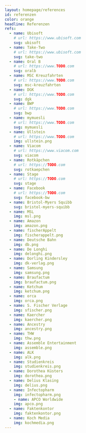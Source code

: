```yaml
---
layout: homepage/references
id: referenzen
color: orange
headline: Referenzen
refs:
  - name: Ubisoft
    # url: https://www.ubisoft.com
    svg: ubisoft
  - name: Take-Two
    # url: https://www.ubisoft.com
    svg: take-two
  - name: Oral B
    # url: https://www.TODO.com
    svg: oralb
  - name: MSC Kreuzfahrten
    # url: https://www.TODO.com
    svg: msc-kreuzfahrten
  - name: DGK
    # url: https://www.TODO.com
    svg: dgk
  - name: BWP
    # url: https://www.TODO.com
    svg: bwp
  - name: mymuesli
    # url: https://www.TODO.com
    svg: mymuesli
  - name: Ullstein
    # url: https://www.TODO.com
    img: ullstein.png
  - name: Viacom
    # url: https://www.viacom.com
    svg: viacom
  - name: Rotkäpchen
    # url: https://TODO.com
    svg: rotkaepchen
  - name: Stage
    # url: https://TODO.com
    svg: stage
  - name: Facebook
    # url: https://TODO.com
    svg: facebook-bw
  - name: Bristol-Myers Squibb
    svg: bristol-myers-squibb
  - name: MSL
    img: msl.png
  - name: Amazon
    img: amazon.png
  - name: fischerAppelt
    img: fischerappelt.png
  - name: Deutsche Bahn
    img: db.png
  - name: De Longhi
    img: delonghi.png
  - name: Dorling Kindersley
    img: dk-verlag.png
  - name: Samsung
    img: samsung.png
  - name: Braufactum
    img: braufactum.png
  - name: Ketchum
    img: ketchum.png
  - name: orca
    img: orca.png
  - name: S. Fischer Verlage
    img: sfischer.png
  - name: Kaercher
    img: kaercher.png
  - name: Ancestry
    img: ancestry.png
  - name: THW
    img: thw.png
  - name: Assemble Entertainment
    img: assemble.png
  - name: ALK
    img: alk.png
  - name: Studienkreis
    img: studienkreis.png
  - name: Dorothea Küsters
    img: dorothea.png
  - name: Delius Klasing
    img: delius.png
  - name: Infectopharm
    img: infectopharm.png
    - name: APCO Worldwide
    img: apco.png
  - name: Faktenkontor
    img: faktenkontor.png
  - name: Koch Media
    img: kochmedia.png
---
```

